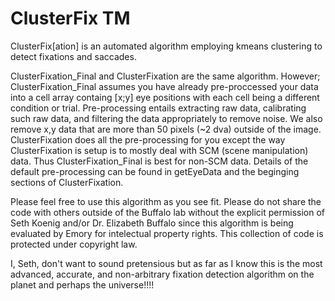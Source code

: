 ClusterFix TM
=======================

ClusterFix[ation] is an automated algorithm employing kmeans clustering to detect fixations and saccades.

ClusterFixation_Final and ClusterFixation are the same algorithm. However; ClusterFixation_Final 
assumes you have already pre-proccessed your data into a cell array containg [x;y] eye positions 
with each cell being a different condition or trial. Pre-processing entails extracting raw data, 
calibrating such raw data, and filtering the data appropriately to remove noise. We also remove 
x,y data that are more than 50 pixels (~2 dva) outside of the image. ClusterFixation does all the
pre-processing for you except the way ClusterFixation is setup is to mostly deal with 
SCM (scene manipulation) data. Thus ClusterFixation_Final is best for non-SCM data. Details of 
the default pre-processing can be found in getEyeData and the beginging sections of ClusterFixation.

Please feel free to use this algorithm as you see fit. Please do not share the code with others
outside of the Buffalo lab without the explicit permission of Seth Koenig and/or Dr. Elizabeth
Buffalo since this algorithm is being evaluated by Emory for intelectual property rights. This 
collection of code is protected under copyright law. 

I, Seth, don't want to sound pretensious but as far as I know this is the most advanced, accurate, 
and non-arbitrary fixation detection algorithm on the planet and perhaps the universe!!!! 

